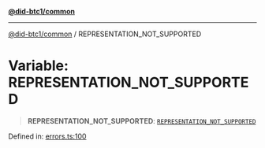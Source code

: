 [**@did-btc1/common**](../README.md)

***

[@did-btc1/common](../globals.md) / REPRESENTATION\_NOT\_SUPPORTED

# Variable: REPRESENTATION\_NOT\_SUPPORTED

> **REPRESENTATION\_NOT\_SUPPORTED**: [`REPRESENTATION_NOT_SUPPORTED`](../enumerations/Btc1ErrorCode.md#representation_not_supported)

Defined in: [errors.ts:100](https://github.com/dcdpr/did-btc1-js/blob/4ab6f9915d95beed9bc633644c9db1539395f512/packages/common/src/errors.ts#L100)
